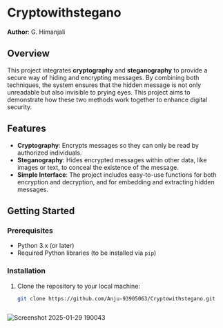 
# Cryptowithstegano

**Author**: G. Himanjali

## Overview
This project integrates **cryptography** and **steganography** to provide a secure way of hiding and encrypting messages. By combining both techniques, the system ensures that the hidden message is not only unreadable but also invisible to prying eyes. This project aims to demonstrate how these two methods work together to enhance digital security.

## Features
- **Cryptography**: Encrypts messages so they can only be read by authorized individuals.
- **Steganography**: Hides encrypted messages within other data, like images or text, to conceal the existence of the message.
- **Simple Interface**: The project includes easy-to-use functions for both encryption and decryption, and for embedding and extracting hidden messages.

## Getting Started

### Prerequisites
- Python 3.x (or later)
- Required Python libraries (to be installed via `pip`)

### Installation

1. Clone the repository to your local machine:
   ```bash
   git clone https://github.com/Anju-93905063/Cryptowithstegano.git



![Screenshot 2025-01-29 190043](https://github.com/user-attachments/assets/be5c6731-f00c-439c-ac11-7f0874619c87)



   
